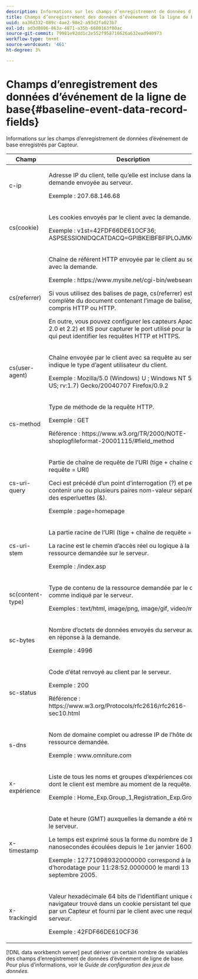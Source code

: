 ```yaml
---
description: Informations sur les champs d’enregistrement de données d’événement de base enregistrés par Capteur.
title: Champs d’enregistrement des données d’événement de la ligne de base
uuid: aa36d332-089c-4ae2-98e2-a93d2fa023b7
exl-id: ad3d8806-863a-4871-a35b-6680163f00ac
source-git-commit: 79981e92dd1c2e552f958716626a632ead940973
workflow-type: tm+mt
source-wordcount: '461'
ht-degree: 3%

---
```


# Champs d’enregistrement des données d’événement de la ligne de base{#baseline-event-data-record-fields}

Informations sur les champs d’enregistrement de données d’événement de base enregistrés par Capteur.

<table id="table_E29606BB010E4DB48C463979B7BEC769">
 <thead>
  <tr>
   <th colname="col1" class="entry"> Champ </th>
   <th colname="col2" class="entry"> Description </th>
  </tr>
 </thead>
 <tbody>
  <tr>
   <td colname="col1"> c-ip </td>
   <td colname="col2"> <p>Adresse IP du client, telle qu’elle est incluse dans la demande envoyée au serveur. </p> <p>Exemple : 207.68.146.68 </p> </td>
  </tr>
  <tr>
   <td colname="col1"> cs(cookie) </td>
   <td colname="col2"> <p>Les cookies envoyés par le client avec la demande. </p> <p>Exemple : v1st=42FDF66DE610CF36; ASPSESSIONIDQCATDACQ=GPIBKEIBFBFIPLOJMKCAAEPM; </p> </td>
  </tr>
  <tr>
   <td colname="col1"> cs(referrer) </td>
   <td colname="col2"> <p>Chaîne de référent HTTP envoyée par le client au serveur avec la demande. </p> <p>Exemple : https://www.mysite.net/cgi-bin/websearch?qry </p> <p>Si vous utilisez des balises de page, cs(referrer) est l’URL complète du document contenant l’image de balise, y compris HTTP ou HTTP. </p> <p>En outre, vous pouvez configurer les capteurs Apache (1.3, 2.0 et 2.2) et IIS pour capturer le port utilisé pour la requête, qui peut identifier les requêtes HTTP et HTTPS. </p> </td>
  </tr>
  <tr>
   <td colname="col1"> cs(user-agent) </td>
   <td colname="col2"> <p>Chaîne envoyée par le client avec sa requête au serveur qui indique le type d’agent utilisateur du client. </p> <p>Exemple : Mozilla/5.0 (Windows) U ; Windows NT 5.1 ; en-US; rv:1.7) Gecko/20040707 Firefox/0.9.2 </p> </td>
  </tr>
  <tr>
   <td colname="col1"> cs-method </td>
   <td colname="col2"> <p>Type de méthode de la requête HTTP. </p> <p>Exemple : GET </p> <p>Référence : https://www.w3.org/TR/2000/NOTE-shoplogfileformat-20001115/#field_method </p> </td>
  </tr>
  <tr>
   <td colname="col1"> cs-uri-query </td>
   <td colname="col2"> <p>Partie de chaîne de requête de l’URI (tige + chaîne de requête = URI) </p> <p>Ceci est précédé d’un point d’interrogation (?) et peut contenir une ou plusieurs paires nom-valeur séparées par des esperluettes (&amp;). </p> <p>Exemple : page=homepage </p> </td>
  </tr>
  <tr>
   <td colname="col1"> cs-uri-stem </td>
   <td colname="col2"> <p>La partie racine de l’URI (tige + chaîne de requête = URI) </p> <p>La racine est le chemin d’accès réel ou logique à la ressource demandée sur le serveur. </p> <p>Exemple : /index.asp </p> </td>
  </tr>
  <tr>
   <td colname="col1"> sc(content-type) </td>
   <td colname="col2"> <p>Type de contenu de la ressource demandée par le client comme indiqué par le serveur. </p> <p>Exemples : text/html, image/png, image/gif, video/mpeg </p> </td>
  </tr>
  <tr>
   <td colname="col1"> sc-bytes </td>
   <td colname="col2"> <p>Nombre d’octets de données envoyés du serveur au client en réponse à la demande. </p> <p>Exemple : 4996 </p> </td>
  </tr>
  <tr>
   <td colname="col1"> sc-status </td>
   <td colname="col2"> <p>Code d’état renvoyé au client par le serveur. </p> <p>Exemple : 200 </p> <p>Référence : https://www.w3.org/Protocols/rfc2616/rfc2616-sec10.html </p> </td>
  </tr>
  <tr>
   <td colname="col1"> s-dns </td>
   <td colname="col2"> <p>Nom de domaine complet ou adresse IP de l’hôte de la ressource demandée. </p> <p>Exemple : www.omniture.com </p> </td>
  </tr>
  <tr>
   <td colname="col1"> x-expérience </td>
   <td colname="col2"> <p>Liste de tous les noms et groupes d’expériences contrôlés dont le client est membre au moment de la requête. </p> <p>Exemple : Home_Exp.Group_1,Registration_Exp.Group_2 </p> </td>
  </tr>
  <tr>
   <td colname="col1"> x-timestamp </td>
   <td colname="col2"> <p>Date et heure (GMT) auxquelles la demande a été reçue par le serveur. </p> <p>Le temps est exprimé sous la forme du nombre de 100 nanosecondes écoulées depuis le 1er janvier 1600. </p> <p>Exemple : 127710989320000000 correspond à la valeur d’horodatage pour 11:28:52.0000000 le mardi 13 septembre 2005. </p> </td>
  </tr>
  <tr>
   <td colname="col1"> x-trackingid </td>
   <td colname="col2"> <p>Valeur hexadécimale 64 bits de l’identifiant unique du navigateur trouvé dans un cookie persistant tel que défini par un Capteur <span class="wintitle"> </span> et fourni par le client avec une requête à un serveur. </p> <p>Exemple : 42FDF66DE610CF36 </p> </td>
  </tr>
 </tbody>
</table>

[!DNL data workbench server] peut dériver un certain nombre de variables des champs d’enregistrement de données d’événement de ligne de base. Pour plus d’informations, voir le *Guide de configuration des jeux de données*.
